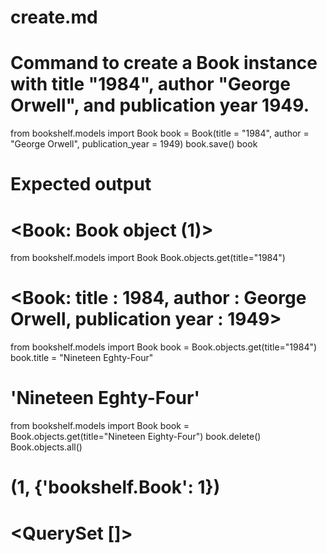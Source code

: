 # create.md

# Command to create a Book instance with title "1984", author "George Orwell", and publication year 1949.

from bookshelf.models import Book
book = Book(title = "1984", author = "George Orwell", publication_year = 1949)
book.save()
book

# Expected output

# <Book: Book object (1)>

from bookshelf.models import Book
Book.objects.get(title="1984")

# <Book: title : 1984, author : George Orwell, publication year : 1949>

from bookshelf.models import Book
book = Book.objects.get(title="1984")
book.title = "Nineteen Eghty-Four"

# 'Nineteen Eghty-Four'

from bookshelf.models import Book
book = Book.objects.get(title="Nineteen Eighty-Four")
book.delete()
Book.objects.all()

# (1, {'bookshelf.Book': 1})

# <QuerySet []>
